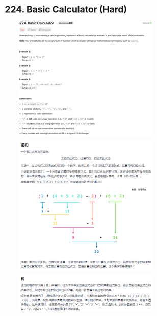 # 224. Basic Calculator (Hard)

<figure><img src="../../../.gitbook/assets/image (36).png" alt=""><figcaption></figcaption></figure>

<figure><img src="../../../.gitbook/assets/image (37).png" alt=""><figcaption></figcaption></figure>

<figure><img src="../../../.gitbook/assets/image (38).png" alt=""><figcaption></figcaption></figure>

